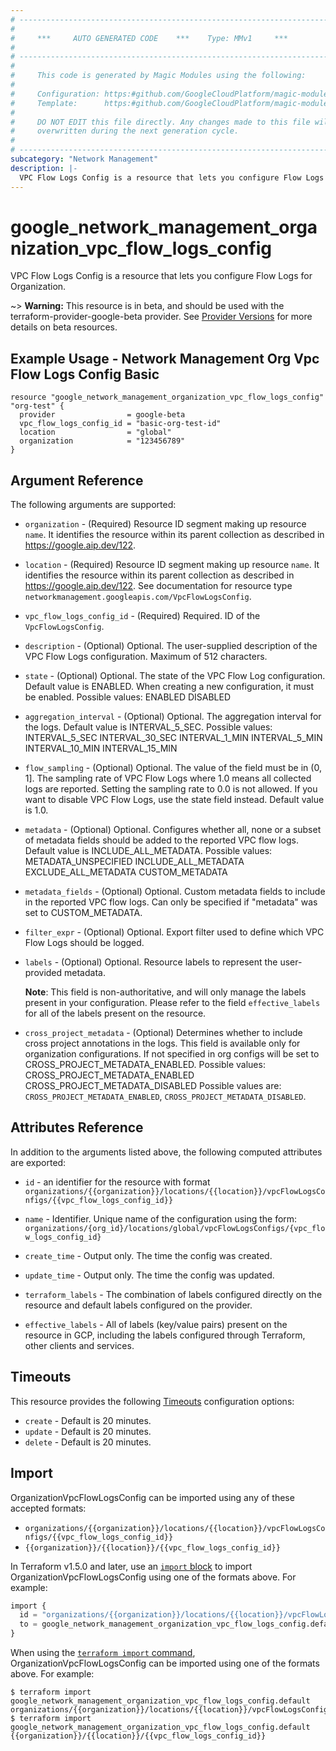 ```yaml
---
# ----------------------------------------------------------------------------
#
#     ***     AUTO GENERATED CODE    ***    Type: MMv1     ***
#
# ----------------------------------------------------------------------------
#
#     This code is generated by Magic Modules using the following:
#
#     Configuration: https:#github.com/GoogleCloudPlatform/magic-modules/tree/main/mmv1/products/networkmanagement/OrganizationVpcFlowLogsConfig.yaml
#     Template:      https:#github.com/GoogleCloudPlatform/magic-modules/tree/main/mmv1/templates/terraform/resource.html.markdown.tmpl
#
#     DO NOT EDIT this file directly. Any changes made to this file will be
#     overwritten during the next generation cycle.
#
# ----------------------------------------------------------------------------
subcategory: "Network Management"
description: |-
  VPC Flow Logs Config is a resource that lets you configure Flow Logs for Organization.
---
```


# google_network_management_organization_vpc_flow_logs_config

VPC Flow Logs Config is a resource that lets you configure Flow Logs for Organization.

~> **Warning:** This resource is in beta, and should be used with the terraform-provider-google-beta provider.
See [Provider Versions](https://terraform.io/docs/providers/google/guides/provider_versions.html) for more details on beta resources.


## Example Usage - Network Management Org Vpc Flow Logs Config Basic


```hcl
resource "google_network_management_organization_vpc_flow_logs_config" "org-test" {
  provider                = google-beta
  vpc_flow_logs_config_id = "basic-org-test-id"
  location                = "global"
  organization            = "123456789"
}
```

## Argument Reference

The following arguments are supported:


* `organization` -
  (Required)
  Resource ID segment making up resource `name`. It identifies the resource within its parent collection as described in https://google.aip.dev/122.

* `location` -
  (Required)
  Resource ID segment making up resource `name`. It identifies the resource
  within its parent collection as described in https://google.aip.dev/122. See documentation
  for resource type `networkmanagement.googleapis.com/VpcFlowLogsConfig`.

* `vpc_flow_logs_config_id` -
  (Required)
  Required. ID of the `VpcFlowLogsConfig`.


* `description` -
  (Optional)
  Optional. The user-supplied description of the VPC Flow Logs configuration. Maximum
  of 512 characters.

* `state` -
  (Optional)
  Optional. The state of the VPC Flow Log configuration. Default value
  is ENABLED. When creating a new configuration, it must be enabled.
  Possible values: ENABLED DISABLED

* `aggregation_interval` -
  (Optional)
  Optional. The aggregation interval for the logs. Default value is
  INTERVAL_5_SEC.   Possible values: INTERVAL_5_SEC INTERVAL_30_SEC INTERVAL_1_MIN INTERVAL_5_MIN INTERVAL_10_MIN INTERVAL_15_MIN

* `flow_sampling` -
  (Optional)
  Optional. The value of the field must be in (0, 1]. The sampling rate
  of VPC Flow Logs where 1.0 means all collected logs are reported. Setting the
  sampling rate to 0.0 is not allowed. If you want to disable VPC Flow Logs, use
  the state field instead. Default value is 1.0.

* `metadata` -
  (Optional)
  Optional. Configures whether all, none or a subset of metadata fields
  should be added to the reported VPC flow logs. Default value is INCLUDE_ALL_METADATA.
    Possible values:  METADATA_UNSPECIFIED INCLUDE_ALL_METADATA EXCLUDE_ALL_METADATA CUSTOM_METADATA

* `metadata_fields` -
  (Optional)
  Optional. Custom metadata fields to include in the reported VPC flow
  logs. Can only be specified if \"metadata\" was set to CUSTOM_METADATA.

* `filter_expr` -
  (Optional)
  Optional. Export filter used to define which VPC Flow Logs should be logged.

* `labels` -
  (Optional)
  Optional. Resource labels to represent the user-provided metadata.

  **Note**: This field is non-authoritative, and will only manage the labels present in your configuration.
  Please refer to the field `effective_labels` for all of the labels present on the resource.

* `cross_project_metadata` -
  (Optional)
  Determines whether to include cross project annotations in the logs.
  This field is available only for organization configurations. If not
  specified in org configs will be set to CROSS_PROJECT_METADATA_ENABLED.
  Possible values:
  CROSS_PROJECT_METADATA_ENABLED
  CROSS_PROJECT_METADATA_DISABLED
  Possible values are: `CROSS_PROJECT_METADATA_ENABLED`, `CROSS_PROJECT_METADATA_DISABLED`.



## Attributes Reference

In addition to the arguments listed above, the following computed attributes are exported:

* `id` - an identifier for the resource with format `organizations/{{organization}}/locations/{{location}}/vpcFlowLogsConfigs/{{vpc_flow_logs_config_id}}`

* `name` -
  Identifier. Unique name of the configuration using the form:     `organizations/{org_id}/locations/global/vpcFlowLogsConfigs/{vpc_flow_logs_config_id}`

* `create_time` -
  Output only. The time the config was created.

* `update_time` -
  Output only. The time the config was updated.

* `terraform_labels` -
  The combination of labels configured directly on the resource
   and default labels configured on the provider.

* `effective_labels` -
  All of labels (key/value pairs) present on the resource in GCP, including the labels configured through Terraform, other clients and services.


## Timeouts

This resource provides the following
[Timeouts](https://developer.hashicorp.com/terraform/plugin/sdkv2/resources/retries-and-customizable-timeouts) configuration options:

- `create` - Default is 20 minutes.
- `update` - Default is 20 minutes.
- `delete` - Default is 20 minutes.

## Import


OrganizationVpcFlowLogsConfig can be imported using any of these accepted formats:

* `organizations/{{organization}}/locations/{{location}}/vpcFlowLogsConfigs/{{vpc_flow_logs_config_id}}`
* `{{organization}}/{{location}}/{{vpc_flow_logs_config_id}}`


In Terraform v1.5.0 and later, use an [`import` block](https://developer.hashicorp.com/terraform/language/import) to import OrganizationVpcFlowLogsConfig using one of the formats above. For example:

```tf
import {
  id = "organizations/{{organization}}/locations/{{location}}/vpcFlowLogsConfigs/{{vpc_flow_logs_config_id}}"
  to = google_network_management_organization_vpc_flow_logs_config.default
}
```

When using the [`terraform import` command](https://developer.hashicorp.com/terraform/cli/commands/import), OrganizationVpcFlowLogsConfig can be imported using one of the formats above. For example:

```
$ terraform import google_network_management_organization_vpc_flow_logs_config.default organizations/{{organization}}/locations/{{location}}/vpcFlowLogsConfigs/{{vpc_flow_logs_config_id}}
$ terraform import google_network_management_organization_vpc_flow_logs_config.default {{organization}}/{{location}}/{{vpc_flow_logs_config_id}}
```

